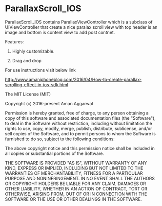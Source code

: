 # ParallaxScroll_IOS
ParallaxScroll_IOS contains ParallaxViewController which  is a subclass of UIViewController that create a nice paralax scroll view with top header is an image and bottom is content view to add post contnet.

Features: 

1) Highly customizable.

2) Drag and drop



For use instructions visit below link

http://www.amaniphoneblog.com/2016/04/How-to-create-parallax-scrolling-effect-in-ios-sdk.html


The MIT License (MIT)

Copyright (c) 2016-present Aman Aggarwal

Permission is hereby granted, free of charge, to any person obtaining a copy of this software and associated documentation files (the "Software"), to deal in the Software without restriction, including without limitation the rights to use, copy, modify, merge, publish, distribute, sublicense, and/or sell copies of the Software, and to permit persons to whom the Software is furnished to do so, subject to the following conditions:

The above copyright notice and this permission notice shall be included in all copies or substantial portions of the Software.

THE SOFTWARE IS PROVIDED "AS IS", WITHOUT WARRANTY OF ANY KIND, EXPRESS OR IMPLIED, INCLUDING BUT NOT LIMITED TO THE WARRANTIES OF MERCHANTABILITY, FITNESS FOR A PARTICULAR PURPOSE AND NONINFRINGEMENT. IN NO EVENT SHALL THE AUTHORS OR COPYRIGHT HOLDERS BE LIABLE FOR ANY CLAIM, DAMAGES OR OTHER LIABILITY, WHETHER IN AN ACTION OF CONTRACT, TORT OR OTHERWISE, ARISING FROM, OUT OF OR IN CONNECTION WITH THE SOFTWARE OR THE USE OR OTHER DEALINGS IN THE SOFTWARE.
